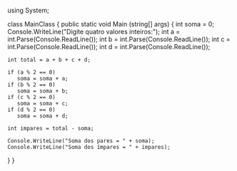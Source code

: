 using System;

class MainClass {
  public static void Main (string[] args) {
    int soma = 0;
    Console.WriteLine("Digite quatro valores inteiros:");
    int a = int.Parse(Console.ReadLine());
    int b = int.Parse(Console.ReadLine());
    int c = int.Parse(Console.ReadLine());
    int d = int.Parse(Console.ReadLine());

    int total = a + b + c + d;

    if (a % 2 == 0)
       soma = soma + a;
    if (b % 2 == 0)
       soma = soma + b;
    if (c % 2 == 0)
       soma = soma + c;
    if (d % 2 == 0)
       soma = soma + d;

    int impares = total - soma;

    Console.WriteLine("Soma dos pares = " + soma);
    Console.WriteLine("Soma dos ímpares = " + impares);

    
  }
}
